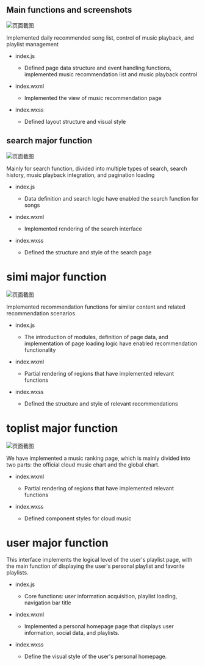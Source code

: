 <!-- by Liu Fei -->

## Main functions and screenshots

![页面截图](picture/qq_images_01.png)

Implemented daily recommended song list, control of music playback, and playlist management

- index.js  
    - Defined page data structure and event handling functions, implemented music recommendation list and music playback control

- index.wxml  
    - Implemented the view of music recommendation page

- index.wxss  
    - Defined layout structure and visual style


##  search major function 

![页面截图](picture/qq_images_02.png)

Mainly for search function, divided into multiple types of search, search history, music playback integration, and pagination loading

- index.js  
    - Data definition and search logic have enabled the search function for songs

- index.wxml  
    - Implemented rendering of the search interface

- index.wxss  
    - Defined the structure and style of the search page


# simi major function

![页面截图](picture/qq_images2_01.png)

Implemented recommendation functions for similar content and related recommendation scenarios

- index.js  
    - The introduction of modules, definition of page data, and implementation of page loading logic have enabled recommendation functionality

- index.wxml  
    - Partial rendering of regions that have implemented relevant functions

- index.wxss  
    - Defined the structure and style of relevant recommendations

# toplist major function

![页面截图](picture/qq_images2_02.png)

We have implemented a music ranking page, which is mainly divided into two parts: the official cloud music chart and the global chart.

- index.wxml  
    - Partial rendering of regions that have implemented relevant functions

- index.wxss  
    - Defined component styles for cloud music


# user major function


This interface implements the logical level of the user's playlist page, with the main function of displaying the user's personal playlist and favorite playlists.

- index.js  
    - Core functions: user information acquisition, playlist loading, navigation bar title

- index.wxml  
    - Implemented a personal homepage page that displays user information, social data, and playlists.

- index.wxss  
    - Define the visual style of the user's personal homepage.